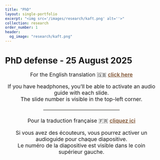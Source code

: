 ```yaml
---
title: "PhD"
layout: single-portfolio
excerpt: "<img src='/images/research/kaft.png' alt=''>"
collection: research
order_number: 1
header: 
  og_image: "research/kaft.png"
---
```


# PhD defense - 25 August 2025

<div style="text-align: center; margin-bottom: 2rem; font-size: 1.1rem;">
  <p>
    For the English translation 🇬🇧 
    <a href="/research/defense-en/" style="color: #7D502E; font-weight: 600; text-decoration: underline;">
      click here
    </a>
  </p>
  <p>If you have headphones, you’ll be able to activate an audio guide with each slide.<br>
  The slide number is visible in the top-left corner.</p>

  <hr style="margin: 1.5rem auto; width: 50%; border: 0; border-top: 1px solid #ddd6c7;" />

  <p>
    Pour la traduction française 🇫🇷 
    <a href="/research/defense-fr/" style="color: #7D502E; font-weight: 600; text-decoration: underline;">
      cliquez ici
    </a>
  </p>
  <p>Si vous avez des écouteurs, vous pourrez activer un audioguide pour chaque diapositive.<br>
  Le numéro de la diapositive est visible dans le coin supérieur gauche.</p>
</div>
